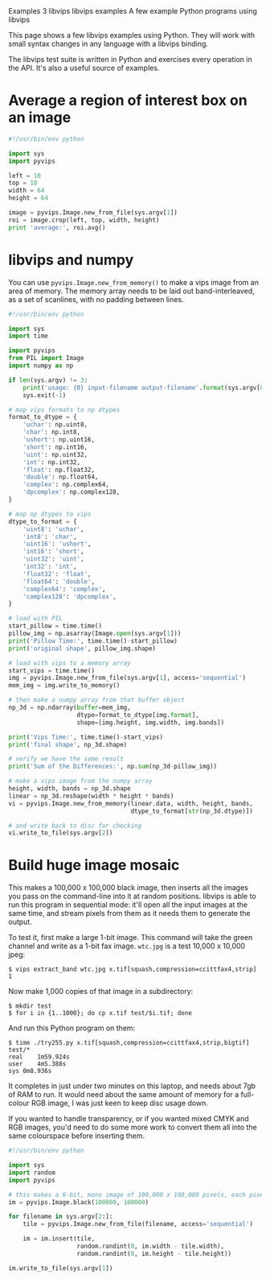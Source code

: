   <refmeta>
    <refentrytitle>Examples</refentrytitle>
    <manvolnum>3</manvolnum>
    <refmiscinfo>libvips</refmiscinfo>
  </refmeta>

  <refnamediv>
    <refname>libvips examples</refname>
    <refpurpose>A few example Python programs using libvips</refpurpose>
  </refnamediv>

This page shows a few libvips examples using Python. They will work with
small syntax changes in any language with a libvips binding.

The libvips test suite is written in Python and exercises every operation
in the API.  It's also a useful source of examples.

# Average a region of interest box on an image

``` python
#!/usr/bin/env python

import sys
import pyvips

left = 10
top = 10
width = 64
height = 64

image = pyvips.Image.new_from_file(sys.argv[1])
roi = image.crop(left, top, width, height)
print 'average:', roi.avg()
```

# libvips and numpy

You can use `pyvips.Image.new_from_memory()` to make a vips image from
an area of memory. The memory array needs to be laid out band-interleaved,
as a set of scanlines, with no padding between lines.

```python
#!/usr/bin/env python

import sys
import time

import pyvips
from PIL import Image
import numpy as np

if len(sys.argv) != 3:
    print('usage: {0} input-filename output-filename'.format(sys.argv[0]))
    sys.exit(-1)

# map vips formats to np dtypes
format_to_dtype = {
    'uchar': np.uint8,
    'char': np.int8,
    'ushort': np.uint16,
    'short': np.int16,
    'uint': np.uint32,
    'int': np.int32,
    'float': np.float32,
    'double': np.float64,
    'complex': np.complex64,
    'dpcomplex': np.complex128,
}

# map np dtypes to vips
dtype_to_format = {
    'uint8': 'uchar',
    'int8': 'char',
    'uint16': 'ushort',
    'int16': 'short',
    'uint32': 'uint',
    'int32': 'int',
    'float32': 'float',
    'float64': 'double',
    'complex64': 'complex',
    'complex128': 'dpcomplex',
}

# load with PIL
start_pillow = time.time()
pillow_img = np.asarray(Image.open(sys.argv[1]))
print('Pillow Time:', time.time()-start_pillow)
print('original shape', pillow_img.shape)

# load with vips to a memory array
start_vips = time.time()
img = pyvips.Image.new_from_file(sys.argv[1], access='sequential')
mem_img = img.write_to_memory()

# then make a numpy array from that buffer object
np_3d = np.ndarray(buffer=mem_img,
                   dtype=format_to_dtype[img.format],
                   shape=[img.height, img.width, img.bands])

print('Vips Time:', time.time()-start_vips)
print('final shape', np_3d.shape)

# verify we have the same result
print('Sum of the Differences:', np.sum(np_3d-pillow_img))

# make a vips image from the numpy array
height, width, bands = np_3d.shape
linear = np_3d.reshape(width * height * bands)
vi = pyvips.Image.new_from_memory(linear.data, width, height, bands,
                                  dtype_to_format[str(np_3d.dtype)])

# and write back to disc for checking
vi.write_to_file(sys.argv[2])
```

# Build huge image mosaic

This makes a 100,000 x 100,000 black image, then inserts all the images you
pass on the command-line into it at random positions. libvips is able to run
this program in sequential mode: it'll open all the input images at the same
time, and stream pixels from them as it needs them to generate the output.

To test it, first make a large 1-bit image. This command will take the
green channel and write as a 1-bit fax image. `wtc.jpg` is a test 10,000
x 10,000 jpeg:

```
$ vips extract_band wtc.jpg x.tif[squash,compression=ccittfax4,strip] 1
```

Now make 1,000 copies of that image in a subdirectory:

```
$ mkdir test
$ for i in {1..1000}; do cp x.tif test/$i.tif; done
```

And run this Python program on them:

```
$ time ./try255.py x.tif[squash,compression=ccittfax4,strip,bigtif] test/*
real	1m59.924s
user	4m5.388s
sys	0m8.936s
```

It completes in just under two minutes on this laptop, and needs about
7gb of RAM to run. It would need about the same amount of memory for a
full-colour RGB image, I was just keen to keep disc usage down. 

If you wanted to handle transparency, or if you wanted mixed CMYK and RGB
images, you'd need to do some more work to convert them all into the same
colourspace before inserting them.

``` python
#!/usr/bin/env python

import sys
import random
import pyvips

# this makes a 8-bit, mono image of 100,000 x 100,000 pixels, each pixel zero
im = pyvips.Image.black(100000, 100000)

for filename in sys.argv[2:]:
    tile = pyvips.Image.new_from_file(filename, access='sequential')

    im = im.insert(tile,
                   random.randint(0, im.width - tile.width),
                   random.randint(0, im.height - tile.height))

im.write_to_file(sys.argv[1])
```

